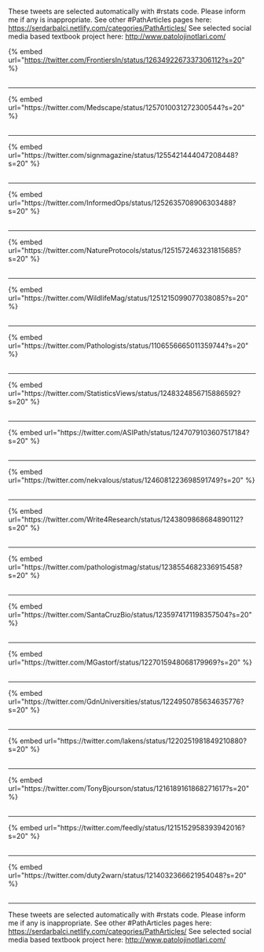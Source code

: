 

These tweets are selected automatically with #rstats code. Please inform me if any is inappropriate.
See other #PathArticles pages here: https://serdarbalci.netlify.com/categories/PathArticles/ 
See selected social media based textbook project here: http://www.patolojinotlari.com/

{% embed url="https://twitter.com/FrontiersIn/status/1263492267337306112?s=20" %}<br>
<br>
<hr>
{% embed url="https://twitter.com/Medscape/status/1257010031272300544?s=20" %}<br>
<br>
<hr>
{% embed url="https://twitter.com/signmagazine/status/1255421444047208448?s=20" %}<br>
<br>
<hr>
{% embed url="https://twitter.com/InformedOps/status/1252635708906303488?s=20" %}<br>
<br>
<hr>
{% embed url="https://twitter.com/NatureProtocols/status/1251572463231815685?s=20" %}<br>
<br>
<hr>
{% embed url="https://twitter.com/WildlifeMag/status/1251215099077038085?s=20" %}<br>
<br>
<hr>
{% embed url="https://twitter.com/Pathologists/status/1106556665011359744?s=20" %}<br>
<br>
<hr>
{% embed url="https://twitter.com/StatisticsViews/status/1248324856715886592?s=20" %}<br>
<br>
<hr>
{% embed url="https://twitter.com/ASIPath/status/1247079103607517184?s=20" %}<br>
<br>
<hr>
{% embed url="https://twitter.com/nekvalous/status/1246081223698591749?s=20" %}<br>
<br>
<hr>
{% embed url="https://twitter.com/Write4Research/status/1243809868684890112?s=20" %}<br>
<br>
<hr>
{% embed url="https://twitter.com/pathologistmag/status/1238554682336915458?s=20" %}<br>
<br>
<hr>
{% embed url="https://twitter.com/SantaCruzBio/status/1235974171198357504?s=20" %}<br>
<br>
<hr>
{% embed url="https://twitter.com/MGastorf/status/1227015948068179969?s=20" %}<br>
<br>
<hr>
{% embed url="https://twitter.com/GdnUniversities/status/1224950785634635776?s=20" %}<br>
<br>
<hr>
{% embed url="https://twitter.com/lakens/status/1220251981849210880?s=20" %}<br>
<br>
<hr>
{% embed url="https://twitter.com/TonyBjourson/status/1216189161868271617?s=20" %}<br>
<br>
<hr>
{% embed url="https://twitter.com/feedly/status/1215152958393942016?s=20" %}<br>
<br>
<hr>
{% embed url="https://twitter.com/duty2warn/status/1214032366621954048?s=20" %}<br>
<br>
<hr>


These tweets are selected automatically with #rstats code. Please inform me if any is inappropriate.
See other #PathArticles pages here: https://serdarbalci.netlify.com/categories/PathArticles/ 
See selected social media based textbook project here: http://www.patolojinotlari.com/

